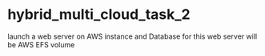 # hybrid_multi_cloud_task_2
launch a web server on AWS instance and Database for this web server will be AWS EFS volume
